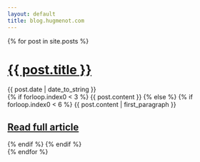 ```yaml
---
layout: default
title: blog.hugmenot.com
---
```

{% for post in site.posts %}
  <div class="section
              clearfix
              {% if forloop.first %} first {% endif %}
              {% if forloop.index0 < 3 %}
                 full
              {% else %}
                 {% if forloop.index0 < 6 %}
                    preview
                 {% else %}
                    title-only
                 {% endif %}
              {% endif %}
             ">
    <h1><a href="{{ post.url }}" {% if forloop.first %} name="current" {% endif %}>{{ post.title }}</a></h1>
    <div class="time">{{ post.date | date_to_string }}</div>
    {% if forloop.index0 < 3 %}
      {{ post.content }}
    {% else %}
      {% if forloop.index0 < 6 %}
        {{ post.content | first_paragraph }}
        <h2><a href="{{ post.url }}">Read full article</a></h2>
      {% endif %}
    {% endif %}
  </div>
{% endfor %}
